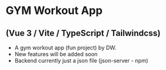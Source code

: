 # GYM Workout App 

## (Vue 3 / Vite / TypeScript / Tailwindcss)

- A gym workout app (fun project) by DW.
- New features will be added soon
- Backend currently just a json file (json-server - npm)
